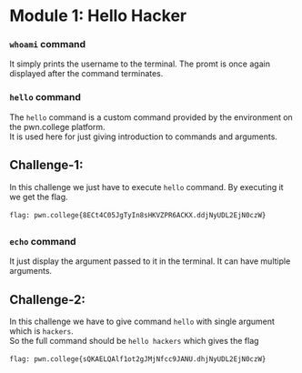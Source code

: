 # Module 1: Hello Hacker

### `whoami` command
It simply prints the username to the terminal. The promt is once again displayed after the command terminates.

### `hello` command
The `hello` command is a custom command provided by the environment on the pwn.college platform.<br>
It is used here for just giving introduction to commands and arguments.

## Challenge-1:
In this challenge we just have to execute `hello` command. By executing it we get the flag.<br><br>
`flag: pwn.college{8ECt4C05JgTyIn8sHKVZPR6ACKX.ddjNyUDL2EjN0czW}`
## 
### `echo` command
It just display the argument passed to it in the terminal. It can have multiple arguments.<br>

## Challenge-2:
In this challenge we have to give command `hello` with single argument which is `hackers`. <br>So the full command should be `hello hackers` which gives the flag<br><br>
`flag: pwn.college{sQKAELQAlf1ot2gJMjNfcc9JANU.dhjNyUDL2EjN0czW}`
##
